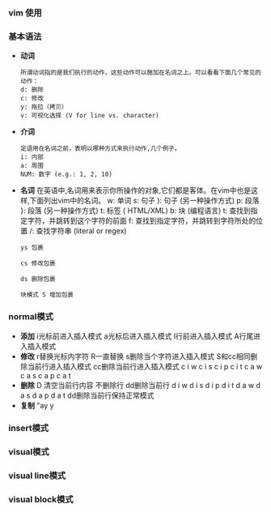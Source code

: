 ### vim 使用

### 基本语法
* **动词**

      所谓动词指的是我们执行的动作，这些动作可以施加在名词之上。可以看看下面几个常见的动作：
      d: 删除
      c: 修改
      y: 拖拉（拷贝）
      v: 可视化选择 (V for line vs. character)

* **介词**

      定语用在名词之前，表明以哪种方式来执行动作,几个例子。
      i: 内部
      a: 周围
      NUM: 数字 (e.g.: 1, 2, 10)

* **名词**
      在英语中,名词用来表示你所操作的对象,它们都是客体。在vim中也是这样,下面列出vim中的名词。
      w: 单词
      s: 句子
      ): 句子 (另一种操作方式)
      p: 段落
      }: 段落 (另一种操作方式)
      t: 标签 ( HTML/XML)
      b: 块 (编程语言)
      t: 查找到指定字符，并跳转到这个字符的前面
      f: 查找到指定字符，并跳转到字符所处的位置
      /: 查找字符串 (literal or regex)

      ys 包裹

      cs 修改包裹

      ds 删除包裹

      块模式 S 增加包裹

### normal模式
* **添加**
      i光标前进入插入模式
      a光标后进入插入模式
      I行前进入插入模式
      A行尾进入插入模式
* **修改**
      r替换光标内字符
      R一直替换
      s删除当个字符进入插入模式
      S和cc相同删除当前行进入插入模式
      cc删除当前行进入插入模式
      c i w
      c i s
      c i p
      c i t
      c a w
      c a s
      c a p
      c a t
* **删除**
      D 清空当前行内容 不删除行
      dd删除当前行
      d i w
      d i s
      d i p
      d i t
      d a w
      d a s
      d a p
      d a t
      dd删除当前行保持正常模式
* **复制**
      "ay
      y

### insert模式
### visual模式
### visual line模式
### visual block模式

